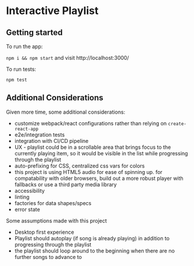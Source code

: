 # Interactive Playlist

## Getting started

To run the app:

`npm i && npm start` and visit http://localhost:3000/

To run tests:

`npm test`

## Additional Considerations

Given more time, some additional considerations:

- customize webpack/react configurations rather than relying on `create-react-app`
- e2e/integration tests
- integration with CI/CD pipeline
- UX - playlist could be in a scrollable area that brings focus to the currently playing item, so it would be visible in the list while progressing through the playlist
- auto-prefixing for CSS, centralized css vars for colors
- this project is using HTML5 audio for ease of spinning up. for compatability with older browsers, build out a more robust player with fallbacks or use a third party media library
- accessibility
- linting
- factories for data shapes/specs
- error state

Some assumptions made with this project

- Desktop first experience
- Playlist should autoplay (if song is already playing) in addition to progressing through the playlist
- the playlist should loop around to the beginning when there are no further songs to advance to
